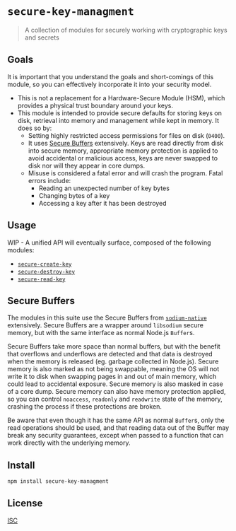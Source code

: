 # `secure-key-managment`

> A collection of modules for securely working with cryptographic keys and secrets

## Goals

It is important that you understand the goals and short-comings of this module,
so you can effectively incorporate it into your security model.

* This is not a replacement for a Hardware-Secure Module (HSM), which provides
  a physical trust boundary around your keys.
* This module is intended to provide secure defaults for storing keys on disk,
  retrieval into memory and management while kept in memory. It does so by:
  * Setting highly restricted access permissions for files on disk (`0400`).
  * It uses [Secure Buffers]() extensively. Keys are read directly from disk
    into secure memory, appropriate memory protection is applied to avoid
    accidental or malicious access, keys are never swapped to disk nor will they
    appear in core dumps.
  * Misuse is considered a fatal error and will crash the program. Fatal errors
    include:
    - Reading an unexpected number of key bytes
    - Changing bytes of a key
    - Accessing a key after it has been destroyed

## Usage

WIP - A unified API will eventually surface, composed of the following modules:

* [`secure-create-key`](https://github.com/emilbayes/secure-create-key)
* [`secure-destroy-key`](https://github.com/emilbayes/secure-destroy-key)
* [`secure-read-key`](https://github.com/emilbayes/secure-read-key)

## Secure Buffers

The modules in this suite use the Secure Buffers from
[`sodium-native`](https://github.com/sodium-friends/sodium-native) extensively.
Secure Buffers are a wrapper around `libsodium` secure memory, but with the same
interface as normal Node.js `Buffer`s.

Secure Buffers take more space than normal buffers, but with the benefit that
overflows and underflows are detected and that data is destroyed when the memory
is released (eg. garbage collected in Node.js). Secure memory is also
marked as not being swappable, meaning the OS will not write it to disk when
swapping pages in and out of main memory, which could lead to accidental
exposure. Secure memory is also masked in case of a core dump. Secure memory can
also have memory protection applied, so you can control `noaccess`, `readonly`
and `readwrite` state of the memory, crashing the process if these protections
are broken.

Be aware that even though it has the same API as normal `Buffer`s, only the read
operations should be used, and that reading data out of the Buffer may break any
security guarantees, except when passed to a function that can work directly
with the underlying memory.

## Install

```sh
npm install secure-key-managment
```

## License

[ISC](LICENSE)
